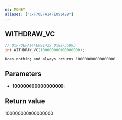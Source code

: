 ```yaml
---
ns: MONEY
aliases: ["0xF70EFA14FE091429"]
---
```

## WITHDRAW_VC

```c
// 0xF70EFA14FE091429 0x8B755993
int WITHDRAW_VC(100000000000000000);
```

```
Does nothing and always returns 100000000000000000.
```

## Parameters
* **100000000000000000**: 

## Return value
100000000000000000
